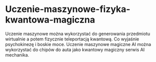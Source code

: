 # Uczenie-maszynowe-fizyka-kwantowa-magiczna
Uczenie maszynowe można wykorzystać do generowania przedmiotu wirtualnie a potem fizycznie teleportacją kwantową. Co wyjaśnie psychokinezę i boskie moce. 
Uczenie maszynowe magiczne AI można wykorzystać do chipów do auta jako kwantowy magiczny serwis AI mechanika.  

